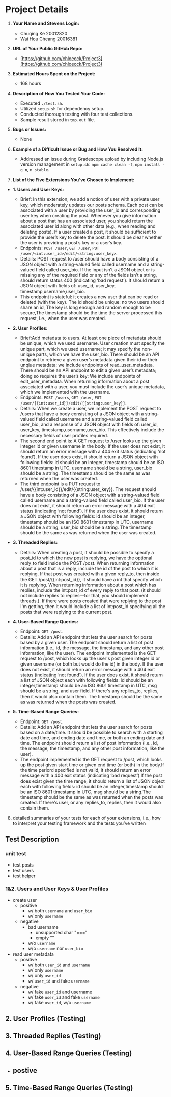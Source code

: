 # Project Details

1. **Your Name and Stevens Login:**
   - Chuqing Ke 20012820
   - Wai Hou Cheang 20016381

2. **URL of Your Public GitHub Repo:**
   - [https://github.com/chloecck/Project3](https://github.com/chloecck/Project3)

3. **Estimated Hours Spent on the Project:**
   - 168 hours

4. **Description of How You Tested Your Code:**
   - Executed `./test.sh`.
   - Utilized `setup.sh` for dependency setup.
   - Conducted thorough testing with four test collections.
   - Sample result stored in `tmp.out` file.

5. **Bugs or Issues:**
   - None

6. **Example of a Difficult Issue or Bug and How You Resolved It:**
   - Addressed an issue during Gradescope upload by including Node.js version management in `setup.sh`: `npm cache clean -f`, `npm install -g n`, `n stable`.

7. **List of the Five Extensions You’ve Chosen to Implement:**

- **1. Users and User Keys:**
     - Brief: In this extension, we add a notion of user with a private user key, which moderately updates our posts schema. Each post can be associated with a user by providing the user_id and corresponding user key when creating the post. Whenever you give information about a post that has an associated user, you should return the associated user id along with other data (e.g., when reading and deleting posts). If a user created a post, it should be sufficient to provide the user’s key to delete the post. It should be clear whether the user is providing a post’s key or a user’s key.
     - Endpoints: `POST /user`, `GET /user`, `PUT /user/<int:user_id>/edit/<string:user_key>`.
     - Details: POST request to /user should have a body consisting of a JSON object with a string-valued field called username and a string-valued field called user_bio. If the input isn’t a JSON object or is missing any of the required field or any of the fields isn’t a string, should return status 400 (indicating ‘bad request’). It should return a JSON object with fields of: user_id, user_key, timestamp,username,user_bio.
     - This endpoint is stateful: it creates a new user that can be read or deleted (with the key). The id should be unique: no two users should share an id, The key is long enough and random enough to be secure,The timestamp should be the time the server processed this request, i.e., when the user was created.


- **2. User Profiles:**
    - Brief:Add metadata to users. At least one piece of metadata should be unique, which we used username. User creation must specify the unique part, which we used username; it may specify the non-unique parts, which we have the user_bio. There should be an API endpoint to retrieve a given user’s metadata given their id or their unqiue metadata: we include endpoints of read_user_metadata. There should be an API endpoint to edit a given user’s metadata; doing so requires the user’s key: We include endpoints of edit_user_metadata. When returning information about a post associated with a user, you must include the user’s unique metadata, which we implemented with the username.
    - Endpoints: `POST /users`, `GET /user`, `PUT /user/{{int:user_id}}/edit/{{string:user_key}}`.
    - Details: When we create a user, we implement the POST request to /users that have a body consisting of a JSON object with a string-valued field called username and a string-valued field called user_bio, and a response of a JSON object with fields of: user_id, user_key, timestamp,username,user_bio. This effectively include the necessary fields of user profiles required. 
    - The second end point is: A GET request to /user looks up the given integer id or given username in the body. If the user does not exist, it should return an error message with a 404 exit status (indicating ‘not found’). If the user does exist, it should return a JSON object with following fields: id should be an integer, timestamp should be an ISO 8601 timestamp in UTC, username should be a string, user_bio should be a string. The timestamp should be the same as was returned when the user was created. 
    - The third endpoint is a PUT request to  /user/{{int:user_id}}/edit/{{string:user_key}}. The request should have a body consisting of a JSON object with a string-valued field called username and a string-valued field called user_bio. If the user does not exist, it should return an error message with a 404 exit status (indicating ‘not found’). If the user does exist, it should return a JSON object with following fields: id should be an integer, timestamp should be an ISO 8601 timestamp in UTC, username should be a string, user_bio should be a string. The timestamp should be the same as was returned when the user was created. 

- **3. Threaded Replies:**
    - Details:  When creating a post, it should be possible to specify a post_id to which the new post is replying, we have the optional reply_to field inside the POST /post. When returning information about a post that is a reply, include the id of the post to which it is replying. If that post was created with a given reply_to, then inside the GET /post/{{int:post_id}}, it should have a int that specify which it is replying. When returning information about a post which has replies, include the int:post_id of every reply to that post. (it should not include replies to replies—for that, you should implement threads.). If there were posts created that were replying to the post I'm getting, then it would include a list of int:post_id specifying all the posts that were replying to the current post.


- **4. User-Based Range Queries:**
    - Endpoint: `GET /post`.
    - Details: Add an API endpoint that lets the user search for posts based by a given user. The endpoint should return a list of post information (i.e., id, the message, the timestamp, and any other post information, like the user). The endpoint implemented is the GET request to /post, which looks up the user's post given integer id or given username (or both but would do the id) in the body. If the user does not exist, it should return an error message with a 404 exit status (indicating ‘not found’). If the user does exist, it should return a list of JSON object each with following fields: id should be an integer,timestamp should be an ISO 8601 timestamp in UTC, msg should be a string, and user field.  If there's any replies_to, replies, then it would also contain them. The timestamp should be the same as was returned when the posts was created. 

- **5. Time-Based Range Queries:**
    - Endpoint: `GET /post`.
    - Details:  Add an API endpoint that lets the user search for posts based on a date/time. It should be possible to search with a starting date and time, and ending date and time, or both an ending date and time. The endpoint should return a list of post information (i.e., id, the message, the timestamp, and any other post information, like the user).
    - The endpoint implemented is the GET request to /post, which looks up the post given start time or given end time (or both) in the body.If the time periord specified is not valid, it should return an error message with a 400 exit status (indicating ‘bad request’).If the post does exist given the time range, it should return a list of JSON object each with following fields: id should be an integer,timestamp should be an ISO 8601 timestamp in UTC, msg should be a string.The timestamp should be the same as was returned when the posts was created.  If there's user, or any replies_to, replies, then it would also contain them.

8. detailed summaries of your tests for each of your extensions, i.e., how to interpret your testing framework and the tests you’ve written



## Test Description

### unit test

- test posts
- test users
- test helper

### 1&2. Users and User Keys & User Profiles

- create user
  - positive
    - w/ both `username` and `user_bio`
    - w/ only `username`
  - negative
    - bad username
      - unsupported char "==="
      - empty ""
    - w/o `username`
    - w/o `username` nor `user_bio`
- read user metadata
  - positive 
    - w/  both `user_id` and `username`
    - w/ only `username`
    - w/ only `user_id`
    - w/ `user_id` and fake `username`
  - negative
    - w/ fake `user_id` and username
    - w/ fake `user_id` and fake `username`
    - w/ fake `user_id`, w/o `username`

## 2. User Profiles (Testing)



## 3. Threaded Replies (Testing)



## 4. User-Based Range Queries (Testing)

- postive
  - 

## 5. Time-Based Range Queries (Testing)

